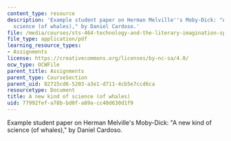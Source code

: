 ```yaml
---
content_type: resource
description: 'Example student paper on Herman Melville''s Moby-Dick: "A new kind of
  science (of whales)," by Daniel Cardoso.'
file: /media/courses/sts-464-technology-and-the-literary-imagination-spring-2008/77992fefa78bbd0fa89acc40d630d1f9_dcardoso_wk6.pdf
file_type: application/pdf
learning_resource_types:
- Assignments
license: https://creativecommons.org/licenses/by-nc-sa/4.0/
ocw_type: OCWFile
parent_title: Assignments
parent_type: CourseSection
parent_uid: 82715cd6-5203-a3e1-d711-4cb5e7ccd6ca
resourcetype: Document
title: A new kind of science (of whales)
uid: 77992fef-a78b-bd0f-a89a-cc40d630d1f9
---
```

Example student paper on Herman Melville's Moby-Dick: "A new kind of science (of whales)," by Daniel Cardoso.